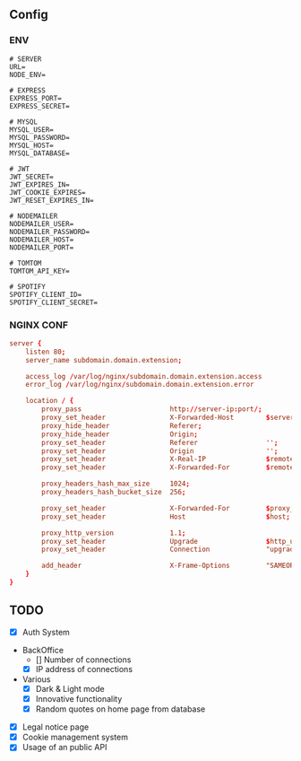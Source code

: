 ## Config
### ENV
```env
# SERVER
URL=
NODE_ENV=

# EXPRESS
EXPRESS_PORT=
EXPRESS_SECRET=

# MYSQL
MYSQL_USER=
MYSQL_PASSWORD=
MYSQL_HOST=
MYSQL_DATABASE=

# JWT
JWT_SECRET=
JWT_EXPIRES_IN=
JWT_COOKIE_EXPIRES=
JWT_RESET_EXPIRES_IN=

# NODEMAILER
NODEMAILER_USER=
NODEMAILER_PASSWORD=
NODEMAILER_HOST=
NODEMAILER_PORT=

# TOMTOM
TOMTOM_API_KEY=

# SPOTIFY
SPOTIFY_CLIENT_ID=
SPOTIFY_CLIENT_SECRET=
```

### NGINX CONF
```conf
server {
	listen 80;
	server_name subdomain.domain.extension;

	access_log /var/log/nginx/subdomain.domain.extension.access
	error_log /var/log/nginx/subdomain.domain.extension.error

	location / {
		proxy_pass						http://server-ip:port/;
		proxy_set_header				X-Forwarded-Host		$server_name:$server_port;
		proxy_hide_header				Referer;
		proxy_hide_header				Origin;
		proxy_set_header				Referer					'';
		proxy_set_header				Origin					'';
		proxy_set_header				X-Real-IP				$remote_addr;
		proxy_set_header				X-Forwarded-For			$remote_addr;

		proxy_headers_hash_max_size		1024;
		proxy_headers_hash_bucket_size	256;

		proxy_set_header				X-Forwarded-For			$proxy_add_x_forwarded_for;
		proxy_set_header				Host					$host;

		proxy_http_version				1.1;
		proxy_set_header				Upgrade					$http_upgrade;
		proxy_set_header				Connection				"upgrade";

		add_header						X-Frame-Options			"SAMEORIGIN";
	}
}
```

## TODO
 - [X] Auth System
 - BackOffice
    - [] Number of connections
    - [X] IP address of connections
 - Various
    - [X] Dark & Light mode
    - [X] Innovative functionality
    - [X] Random quotes on home page from database
 - [X] Legal notice page
 - [X] Cookie management system
 - [X] Usage of an public API